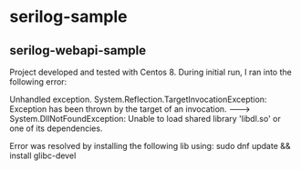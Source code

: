 # serilog-sample

## serilog-webapi-sample
Project developed and tested with Centos 8. During initial run, I ran into the following error:

Unhandled exception. System.Reflection.TargetInvocationException: Exception has been thrown by the target of an invocation.
---> System.DllNotFoundException: Unable to load shared library 'libdl.so' or one of its dependencies. 

Error was resolved by installing the following lib using:
sudo dnf update && install glibc-devel



 